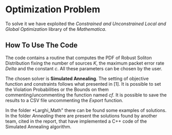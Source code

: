 # Optimization Problem

To solve it we have exploited the *Constrained and Unconstrained Local and Global Optimization* library of the *Mathematica*.

## How To Use The Code
The code contains a routine that computes the PDF of Robust Soliton Distribution fixing the number of sources *K*, the maximum packet error rate *Delta* and the constant *c*. All these parameters can be chosen by the user.

The chosen solver is **Simulated Annealing**. 
The setting of objective function and constraints follows what presented in [1].
It is possible to set the Violation Probabilities or the Bounds on them  commenting/uncommenting the function named *cf*.
It is possible to save the results to a CSV file uncommenting the *Export* function.
    
In the folder *Larghi_Math" there can be found some examples of solutions.
In the folder *Annealing* there are present the solutions found by another team, cited in the report, that have implemented a C++ code of the Simulated Annealing algorithm.
